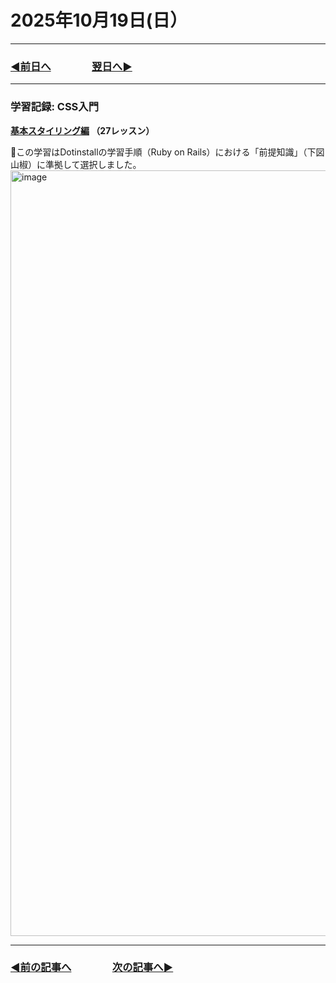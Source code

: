 # 2025年10月19日(日）

---

### [◀️前日へ](https://github.com/yuasys/chatty-journal/blob/main/2025/10/2025-10-19.md)&emsp;&emsp;&emsp;&emsp;[翌日へ▶️](https://github.com/yuasys/chatty-journal/blob/main/2025/10/2025-10-20.md)

---

### 学習記録: CSS入門 

<b>[基本スタイリング編](https://dotinstall.com/lessons/basic_css_styles_v3) （27レッスン）&emsp;
</b>

📌この学習はDotinstallの学習手順（Ruby on Rails）における「前提知識」（下図山椒）に準拠して選択しました。
<img width="952" height="1225" alt="image" src="https://github.com/user-attachments/assets/7bd74591-52ce-430a-86e5-4d723cfc2f1c" />


---

### [◀️前の記事へ](https://github.com/yuasys/chatty-journal/blob/main/2025/10/2025-10-18.md)&emsp;&emsp;&emsp;&emsp;[次の記事へ▶️](https://github.com/yuasys/chatty-journal/blob/main/2025/10/2025-10-19.md)
